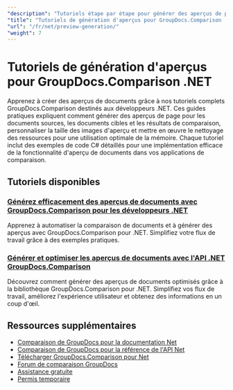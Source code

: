 ```yaml
---
"description": "Tutoriels étape par étape pour générer des aperçus de page pour les documents source, cible et résultants à l'aide de GroupDocs.Comparison pour .NET."
"title": "Tutoriels de génération d'aperçus pour GroupDocs.Comparison .NET"
"url": "/fr/net/preview-generation/"
"weight": 7
---
```


# Tutoriels de génération d'aperçus pour GroupDocs.Comparison .NET

Apprenez à créer des aperçus de documents grâce à nos tutoriels complets GroupDocs.Comparison destinés aux développeurs .NET. Ces guides pratiques expliquent comment générer des aperçus de page pour les documents sources, les documents cibles et les résultats de comparaison, personnaliser la taille des images d'aperçu et mettre en œuvre le nettoyage des ressources pour une utilisation optimale de la mémoire. Chaque tutoriel inclut des exemples de code C# détaillés pour une implémentation efficace de la fonctionnalité d'aperçu de documents dans vos applications de comparaison.

## Tutoriels disponibles

### [Générez efficacement des aperçus de documents avec GroupDocs.Comparison pour les développeurs .NET](./generate-document-previews-groupdocs-comparison-net/)
Apprenez à automatiser la comparaison de documents et à générer des aperçus avec GroupDocs.Comparison pour .NET. Simplifiez votre flux de travail grâce à des exemples pratiques.

### [Générer et optimiser les aperçus de documents avec l'API .NET GroupDocs.Comparison](./optimize-document-previews-groupdocs-comparison-dotnet/)
Découvrez comment générer des aperçus de documents optimisés grâce à la bibliothèque GroupDocs.Comparison pour .NET. Simplifiez vos flux de travail, améliorez l'expérience utilisateur et obtenez des informations en un coup d'œil.

## Ressources supplémentaires

- [Comparaison de GroupDocs pour la documentation Net](https://docs.groupdocs.com/comparison/net/)
- [Comparaison de GroupDocs pour la référence de l'API Net](https://reference.groupdocs.com/comparison/net/)
- [Télécharger GroupDocs.Comparison pour Net](https://releases.groupdocs.com/comparison/net/)
- [Forum de comparaison GroupDocs](https://forum.groupdocs.com/c/comparison)
- [Assistance gratuite](https://forum.groupdocs.com/)
- [Permis temporaire](https://purchase.groupdocs.com/temporary-license/)